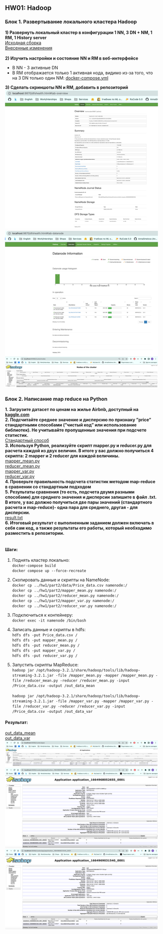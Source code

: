 ##  HW01: Hadoop

### Блок 1. Развертывание локального кластера Hadoop
**1) Развернуть локальный кластер в конфигурации 1 NN, 3 DN + NM, 1 RM, 1 History server<br>**
[Исходная сборка](https://github.com/big-data-europe/docker-hadoop) <br>
[Внесенные изменения](https://github.com/AnnaSmelova/ML_BD/tree/main/hw1/docker-hadoop_changes) <br><br>
**2) Изучить настройки и состояние NN и RM в веб-интерфейсе**
* В NN - 3 активные DN
* В RM отображается только 1 активная нода, видимо из-за того, что на 3 DN только один NM: [docker-compose.yml](https://github.com/AnnaSmelova/ML_BD/blob/main/hw1/docker-hadoop_changes/docker-compose.yml)

**3) Сделать скриншоты NN и RM, добавить в репозиторий**
![NN_overview](https://github.com/AnnaSmelova/ML_BD/blob/main/hw1/block1/NN_overview.png)
![NN_datanodes](https://github.com/AnnaSmelova/ML_BD/blob/main/hw1/block1/NN_datanodes.png)
![RM](https://github.com/AnnaSmelova/ML_BD/blob/main/hw1/block1/RM.png)

### Блок 2. Написание map reduce на Python
**1. Загрузите датасет по ценам на жилье Airbnb, доступный на [kaggle.com](https://www.kaggle.com/dgomonov/new-york-city-airbnb-open-data)**<br>
**2. Подсчитайте среднее значение и дисперсию по признаку ”price” стандартными способами (”чистый код” или использование библиотек). Не учитывайте пропущенные значения при подсчете статистик.**<br>
[Стандартный способ](https://github.com/AnnaSmelova/ML_BD/blob/main/hw1/block2/Preprocessing_and_numpy_stats.ipynb)<br>
**3. Используя Python, реализуйте скрипт mapper.py и reducer.py для расчета каждой из двух величин. В итоге у вас должно получиться 4 скрипта: 2 mapper и 2 reducer для каждой величины.**<br>
[mapper_mean.py](https://github.com/AnnaSmelova/ML_BD/blob/main/hw1/block2/mapper_mean.py) <br>
[reducer_mean.py](https://github.com/AnnaSmelova/ML_BD/blob/main/hw1/block2/reducer_mean.py) <br>
[mapper_var.py](https://github.com/AnnaSmelova/ML_BD/blob/main/hw1/block2/mapper_var.py) <br>
[reducer_var.py](https://github.com/AnnaSmelova/ML_BD/blob/main/hw1/block2/reducer_var.py) <br>
**4. Проверьте правильность подсчета статистик методом map-reduce в сравнении со стандартным подходом**<br>
**5. Результаты сравнения (то есть, подсчета двумя разными способами) для среднего значения и дисперсии запишите в файл .txt. В итоге, у вас должно получиться две пары значений (стандартного расчета и map-reduce)- одна пара для среднего, другая - для дисперсии.**<br>
[result.txt](https://github.com/AnnaSmelova/ML_BD/blob/main/hw1/block2/result.txt)<br>
**6. Итоговый результат с выполненным заданием должен включать в себя сам код, а также результаты его работы, который необходимо разместить в репозитории.**<br><br>
#### Шаги:
1. Поднять кластер локально:<br>
`docker-compose build`<br>
`docker compose up --force-recreate`<br>

2. Скопировать данные и скрипты на NameNode:<br>
`docker cp ../hw1/part2/data/Price_data.csv namenode:/`<br>
`docker cp ../hw1/part2/mapper_mean.py namenode:/`<br>
`docker cp ../hw1/part2/reducer_mean.py namenode:/`<br>
`docker cp ../hw1/part2/mapper_var.py namenode:/`<br>
`docker cp ../hw1/part2/reducer_var.py namenode:/`<br>

3. Подключиться к контейнеру:<br>
`docker exec -it namenode /bin/bash`<br>

4. Записать данные и скрипты в hdfs:<br>
`hdfs dfs -put Price_data.csv /`<br>
`hdfs dfs -put mapper_mean.py /`<br>
`hdfs dfs -put reducer_mean.py /`<br>
`hdfs dfs -put mapper_var.py /`<br>
`hdfs dfs -put reducer_var.py /`<br>

5. Запустить скрипты MapReduce:<br>
`hadoop jar /opt/hadoop-3.2.1/share/hadoop/tools/lib/hadoop-streaming-3.2.1.jar -file /mapper_mean.py -mapper /mapper_mean.py -file /reducer_mean.py -reducer /reducer_mean.py -input /Price_data.csv -output /out_data_mean`<br><br>
`hadoop jar /opt/hadoop-3.2.1/share/hadoop/tools/lib/hadoop-streaming-3.2.1.jar -file /mapper_var.py -mapper /mapper_var.py -file /reducer_var.py -reducer /reducer_var.py -input /Price_data.csv -output /out_data_var`<br>

#### Результат:<br>
[out_data_mean](https://github.com/AnnaSmelova/ML_BD/tree/main/hw1/block2/out_data_mean)<br> 
[out_data_var](https://github.com/AnnaSmelova/ML_BD/tree/main/hw1/block2/out_data_var)<br>
![RM_2_applicatiomns.png](https://github.com/AnnaSmelova/ML_BD/blob/main/hw1/block2/RM_2_applicatiomns.png)
![Application_1.png](https://github.com/AnnaSmelova/ML_BD/blob/main/hw1/block2/Application_1.png)
![Application_2.png](https://github.com/AnnaSmelova/ML_BD/blob/main/hw1/block2/Application_2.png)
 
